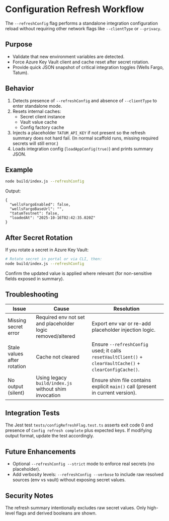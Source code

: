 # Configuration Refresh Workflow

The `--refreshConfig` flag performs a standalone integration configuration reload without requiring other network flags like `--clientType` or `--privacy`.

## Purpose
- Validate that new environment variables are detected.
- Force Azure Key Vault client and cache reset after secret rotation.
- Provide quick JSON snapshot of critical integration toggles (Wells Fargo, Tatum).

## Behavior
1. Detects presence of `--refreshConfig` and absence of `--clientType` to enter standalone mode.
2. Resets internal caches:
   - Secret client instance
   - Vault value cache
   - Config factory cache
3. Injects a placeholder `TATUM_API_KEY` if not present so the refresh summary does not hard fail. (In normal scaffold runs, missing required secrets will still error.)
4. Loads integration config (`loadAppConfig(true)`) and prints summary JSON.

## Example
```bash
node build/index.js --refreshConfig
```
Output:
```jsonc
{
  "wellsFargoEnabled": false,
  "wellsFargoBaseUrl": "",
  "tatumTestnet": false,
  "loadedAt": "2025-10-16T02:42:35.020Z"
}
```

## After Secret Rotation
If you rotate a secret in Azure Key Vault:
```bash
# Rotate secret in portal or via CLI, then:
node build/index.js --refreshConfig
```
Confirm the updated value is applied where relevant (for non-sensitive fields exposed in summary).

## Troubleshooting
| Issue | Cause | Resolution |
|-------|-------|------------|
| Missing secret error | Required env not set and placeholder logic removed/altered | Export env var or re-add placeholder injection logic. |
| Stale values after rotation | Cache not cleared | Ensure `--refreshConfig` used; it calls `resetVaultClient()` + `clearVaultCache()` + `clearConfigCache()`. |
| No output (silent) | Using legacy `build/index.js` without shim invocation | Ensure shim file contains explicit `main()` call (present in current version). |

## Integration Tests
The Jest test `tests/configRefreshFlag.test.ts` asserts exit code 0 and presence of `Config refresh complete` plus expected keys. If modifying output format, update the test accordingly.

## Future Enhancements
- Optional `--refreshConfig --strict` mode to enforce real secrets (no placeholder).
- Add verbosity levels: `--refreshConfig --verbose` to include raw resolved sources (env vs vault) without exposing secret values.

## Security Notes
The refresh summary intentionally excludes raw secret values. Only high-level flags and derived booleans are shown.
